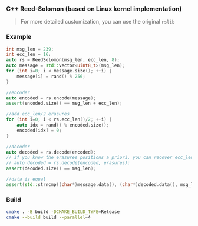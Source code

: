### C++ Reed-Solomon (based on Linux kernel implementation)

> For more detailed customization, you can use the original `rslib`

### Example

```cpp
int msg_len = 239;
int ecc_len = 16;
auto rs = ReedSolomon(msg_len, ecc_len, 8);
auto message = std::vector<uint8_t>(msg_len);
for (int i=0; i < message.size(); ++i) {
    message[i] = rand() % 256;
}

//encoder
auto encoded = rs.encode(message);
assert(encoded.size() == msg_len + ecc_len);

//add ecc_len/2 erasures
for (int i=0; i < rs.ecc_len()/2; ++i) {
    auto idx = rand() % encoded.size();
    encoded[idx] = 0;
}

//decoder
auto decoded = rs.decode(encoded);
// if you know the erasures positions a priori, you can recover ecc_len symbols
// auto decoded = rs.decode(encoded, erasures);
assert(decoded.size() == msg_len);

//data is equal
assert(std::strncmp((char*)message.data(), (char*)decoded.data(), msg_len) == 0);
```

### Build

```sh
cmake . -B build -DCMAKE_BUILD_TYPE=Release
cmake --build build --parallel=4
```